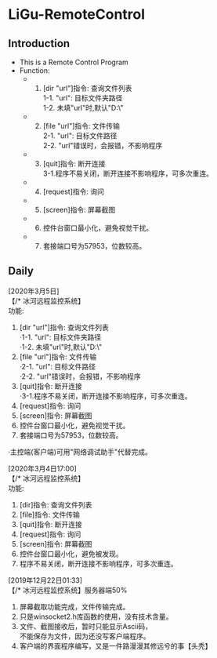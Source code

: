 # LiGu-RemoteControl  
## Introduction  
* This is a Remote Control Program
* Function:  
   * 1. [dir "url"]指令: 查询文件列表  
      1-1. "url": 目标文件夹路径  
      1-2. 未填"url"时,默认"D:\\"  
   * 2. [file "url"]指令: 文件传输  
      2-1. "url": 目标文件路径  
      2-2. "url"错误时，会报错，不影响程序  
   * 3. [quit]指令: 断开连接  
      3-1.程序不易关闭，断开连接不影响程序，可多次重连。  
   * 4. [request]指令: 询问  
   * 5. [screen]指令: 屏幕截图  
   * 6. 控件台窗口最小化，避免视觉干扰。  
   * 7. 套接端口号为57953，位数较高。  

## Daily
[2020年3月5日]  
【/* 冰河远程监控系统】  
功能:  
1. [dir "url"]指令: 查询文件列表  
    ·1-1. "url": 目标文件夹路径  
    ·1-2. 未填"url"时,默认"D:\\"  
2. [file "url"]指令: 文件传输  
     ·2-1. "url": 目标文件路径  
     ·2-2. "url"错误时，会报错，不影响程序  
3. [quit]指令: 断开连接  
     ·3-1.程序不易关闭，断开连接不影响程序，可多次重连。  
4. [request]指令: 询问  
5. [screen]指令: 屏幕截图  
6. 控件台窗口最小化，避免视觉干扰。  
7. 套接端口号为57953，位数较高。   
  
·主控端(客户端)可用"网络调试助手"代替完成。  

[2020年3月4日17:00]  
【/* 冰河远程监控系统】  
功能:  
1. [dir]指令: 查询文件列表  
2. [file]指令: 文件传输  
3. [quit]指令: 断开连接  
4. [request]指令: 询问  
5. [screen]指令: 屏幕截图  
6. 控件台窗口最小化，避免被发现。  
7. 程序不易关闭，断开连接不影响程序，可多次重连。    

[2019年12月22日01:33]  
【/* 冰河远程监控系统】服务器端50%  
1. 屏幕截取功能完成，文件传输完成。  
2. 只是winsocket2.h库函数的使用，没有技术含量。  
3. 文件、截图接收后，暂时只能显示Ascii码，  
    不能保存为文件，因为还没写客户端程序。  
4. 客户端的界面程序编写，又是一件路漫漫其修远兮的事【头秃】  
  
